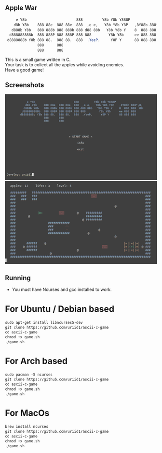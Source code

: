 ## Apple War

```css
     e Y8b                       888         Y8b Y8b Y888P 
    d8b Y8b    888 88e  888 88e  888  ,e e,   Y8b Y8b Y8P   ,8Y88b 888*,8,
   d888b Y8b   888 888b 888 888b 888 d88 88b   Y8b Y8b Y    8  888 888  88 
  d888888888b  888 888P 888 888P 888 888        Y8b Y8b     ee 888 888      
 d8888888b Y8b 888 88.  888 88.  888  .YeeP.     Y8P Y      88 888 888      
               888      888
               888      888   

```

This is a small game written in C. <br />
Your task is to collect all the apples while avoiding enemies. <br />
Have a good game!

## Screenshots
![Screenshot](https://github.com/uriid1/scrfmp/blob/main/AppleWar/lvl0.png)
![Screenshot](https://github.com/uriid1/scrfmp/blob/main/AppleWar/lvl5.png)

## Running
* You must have Ncurses and gcc installed to work.

# For Ubuntu / Debian based
```shell
sudo apt-get install libncurses5-dev
git clone https://github.com/uriid1/ascii-c-game
cd ascii-c-game
chmod +x game.sh
./game.sh
```

# For Arch based
```shell
sudo pacman -S ncurses
git clone https://github.com/uriid1/ascii-c-game
cd ascii-c-game
chmod +x game.sh
./game.sh
```
# For MacOs
```shell
brew install ncurses
git clone https://github.com/uriid1/ascii-c-game
cd ascii-c-game
chmod +x game.sh
./game.sh
```

